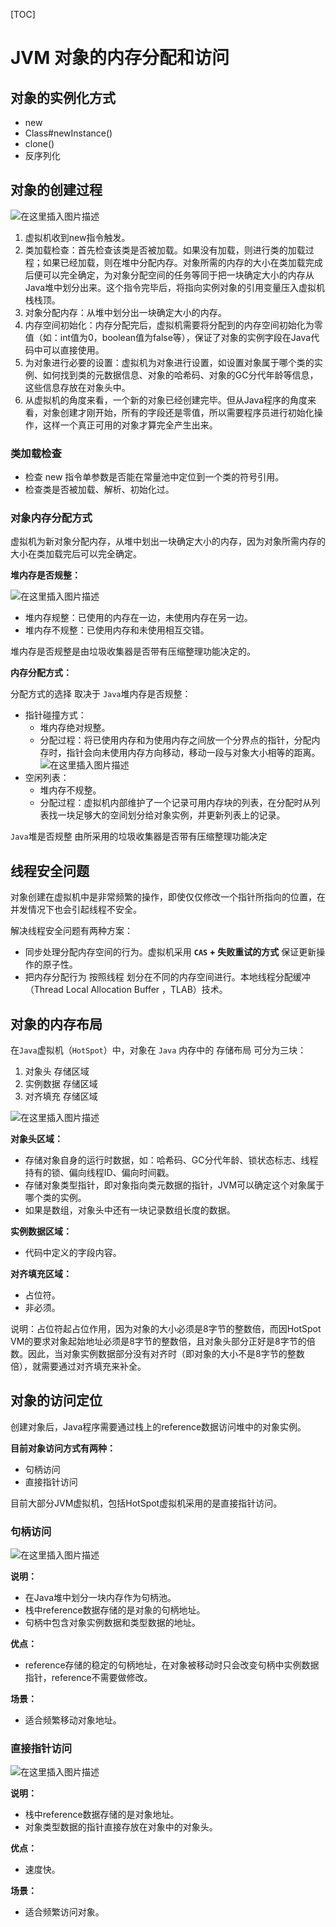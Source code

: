 [TOC]

# JVM 对象的内存分配和访问

## 对象的实例化方式

- new
- Class#newInstance()
- clone()
- 反序列化



## 对象的创建过程

![在这里插入图片描述](https://img-blog.csdnimg.cn/b2287dd993114285b69008cc5c319df9.png)

1.   虚拟机收到new指令触发。
2.   类加载检查：首先检查该类是否被加载。如果没有加载，则进行类的加载过程；如果已经加载，则在堆中分配内存。对象所需的内存的大小在类加载完成后便可以完全确定，为对象分配空间的任务等同于把一块确定大小的内存从Java堆中划分出来。这个指令完毕后，将指向实例对象的引用变量压入虚拟机栈栈顶。
3.   对象分配内存：从堆中划分出一块确定大小的内存。
4.   内存空间初始化：内存分配完后，虚拟机需要将分配到的内存空间初始化为零值（如：int值为0，boolean值为false等），保证了对象的实例字段在Java代码中可以直接使用。
5.   为对象进行必要的设置：虚拟机为对象进行设置，如设置对象属于哪个类的实例、如何找到类的元数据信息、对象的哈希码、对象的GC分代年龄等信息，这些信息存放在对象头中。
6.   从虚拟机的角度来看，一个新的对象已经创建完毕。但从Java程序的角度来看，对象创建才刚开始，所有的字段还是零值，所以需要程序员进行初始化操作，这样一个真正可用的对象才算完全产生出来。



### 类加载检查

-   检查 new 指令单参数是否能在常量池中定位到一个类的符号引用。
-   检查类是否被加载、解析、初始化过。



### 对象内存分配方式

虚拟机为新对象分配内存，从堆中划出一块确定大小的内存，因为对象所需内存的大小在类加载完后可以完全确定。

**堆内存是否规整：**

![在这里插入图片描述](https://img-blog.csdnimg.cn/2d55d4bc0563417890a5e5732a4b5a38.png?x-oss-process=image/watermark,type_d3F5LXplbmhlaQ,shadow_50,text_Q1NETiBAeGlhbmd4aW9uZ2ZseTkxNQ==,size_9,color_FFFFFF,t_70,g_se,x_16)

-   堆内存规整：已使用的内存在一边，未使用内存在另一边。
-   堆内存不规整：已使用内存和未使用相互交错。

堆内存是否规整是由垃圾收集器是否带有压缩整理功能决定的。

**内存分配方式：**

分配方式的选择 取决于 `Java`堆内存是否规整：

-   指针碰撞方式：
    -   堆内存绝对规整。
    -   分配过程：将已使用内存和为使用内存之间放一个分界点的指针，分配内存时，指针会向未使用内存方向移动，移动一段与对象大小相等的距离。
        ![在这里插入图片描述](https://img-blog.csdnimg.cn/c1281dc551694b49862edaf1acb96b77.png)
-   空闲列表：
    -   堆内存不规整。
    -   分配过程：虚拟机内部维护了一个记录可用内存块的列表，在分配时从列表找一块足够大的空间划分给对象实例，并更新列表上的记录。

`Java`堆是否规整 由所采用的垃圾收集器是否带有压缩整理功能决定



## 线程安全问题

对象创建在虚拟机中是非常频繁的操作，即使仅仅修改一个指针所指向的位置，在并发情况下也会引起线程不安全。

解决线程安全问题有两种方案：

- 同步处理分配内存空间的行为。虚拟机采用 **`CAS` + 失败重试的方式** 保证更新操作的原子性。
- 把内存分配行为 按照线程 划分在不同的内存空间进行。本地线程分配缓冲（Thread Local Allocation Buffer ，TLAB）技术。



## 对象的内存布局

在`Java`虚拟机（`HotSpot`）中，对象在 `Java` 内存中的 存储布局 可分为三块：

1. 对象头 存储区域
2. 实例数据 存储区域
3. 对齐填充 存储区域

![在这里插入图片描述](https://img-blog.csdnimg.cn/eb370d71ce534fddaab295c08d3651f9.png)

**对象头区域：**

-   存储对象自身的运行时数据，如：哈希码、GC分代年龄、锁状态标志、线程持有的锁、偏向线程ID、偏向时间戳。
-   存储对象类型指针，即对象指向类元数据的指针，JVM可以确定这个对象属于哪个类的实例。
-   如果是数组，对象头中还有一块记录数组长度的数据。

**实例数据区域：**

-   代码中定义的字段内容。

**对齐填充区域：**

-   占位符。
-   非必须。

说明：占位符起占位作用，因为对象的大小必须是8字节的整数倍，而因HotSpot VM的要求对象起始地址必须是8字节的整数倍，且对象头部分正好是8字节的倍数。因此，当对象实例数据部分没有对齐时（即对象的大小不是8字节的整数倍），就需要通过对齐填充来补全。



## 对象的访问定位

创建对象后，Java程序需要通过栈上的reference数据访问堆中的对象实例。

**目前对象访问方式有两种：**

-   句柄访问
-   直接指针访问

目前大部分JVM虚拟机，包括HotSpot虚拟机采用的是直接指针访问。

### 句柄访问

![在这里插入图片描述](https://img-blog.csdnimg.cn/c102f0e93b2e412d8f4b806ee85a276f.png)

**说明：**

- 在Java堆中划分一块内存作为句柄池。
- 栈中reference数据存储的是对象的句柄地址。
- 句柄中包含对象实例数据和类型数据的地址。

**优点：**

-   reference存储的稳定的句柄地址，在对象被移动时只会改变句柄中实例数据指针，reference不需要做修改。

**场景：**

-   适合频繁移动对象地址。

### 直接指针访问

![在这里插入图片描述](https://img-blog.csdnimg.cn/8d2199da1272410d88fdb7a09e567b2a.png)

**说明：**

- 栈中reference数据存储的是对象地址。
- 对象类型数据的指针直接存放在对象中的对象头。

**优点：**

-   速度快。

**场景：**

-   适合频繁访问对象。

